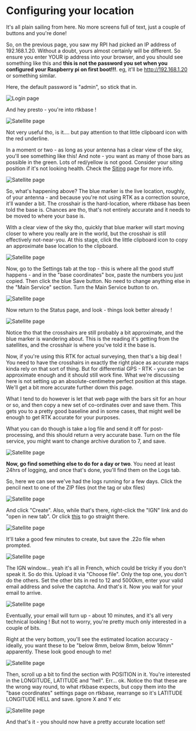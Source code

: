 # Configuring your location

It's all plain sailing from here. No more screens full of text, just a couple of buttons and you're done!

So, on the previous page, you saw my RPI had picked an IP address of 192.168.1.20. Without a doubt, yours almost certainly will be different. So ensure you enter YOUR ip address into your browser, and you should see something like this and **this is not the password you set when you configured your Raspberry pi on first boot!!!**. eg, it'll be http://192.168.1.20 or something similar.

Here, the default password is "admin", so stick that in.

![Login page](rtkbase1.png)

And hey presto - you're into rtkbase !

![Satellite page](rtkbase2.png)

Not very useful tho, is it.... but pay attention to that little clipboard icon with the red underline.

In a moment or two - as long as your antenna has a clear view of the sky, you'll see something like this! And note - you want as many of those bars as possible in the green. Lots of red/yellow is not good. Consider your siting position if it's not looking health. Check the [Siting](Siting.md) page for more info.

![Satellite page](rtkbase3.png)

So, what's happening above? The blue marker is the live location, roughly, of your antenna - and because you're not using RTK as a correction source, it'll wander a bit. The crosshair is the hard-location, where rtkbase has been told the base is. Chances are tho, that's not entirely accurate and it needs to be moved to where your base is.

With a clear view of the sky tho, quickly that blue marker will start moving closer to where you really are in the world, but the crosshair is still effectively not-near-you. At this stage, click the little clipboard icon to copy an approximate base location to the clipboard.

![Satellite page](rtkbase4.png)

Now, go to the Settings tab at the top - this is where all the good stuff happens - and in the "base coordinates" box, paste the numbers you just copied. Then click the blue Save button. No need to change anything else in the "Main Service" section. Turn the Main Service button to on.

![Satellite page](rtkbase5.png)

Now return to the Status page, and look - things look better already !

![Satellite page](rtkbase6.png)

Notice tho that the crosshairs are still probably a bit approximate, and the blue marker is wandering about. This is the reading it's getting from the satellites, and the crosshair is where you've told it the base is.

Now, if you're using this RTK for actual surveying, then that's a big deal ! You need to have the crosshairs in exactly the right place as accurate maps kinda rely on that sort of thing. But for differential GPS - RTK - you can be approximate enough and it should still work fine. What we're discussing here is not setting up an absolute-centimetre perfect position at this stage. We'll get a bit more accurate further down this page.

What I tend to do however is let that web page with the bars sit for an hour or so, and then copy a new set of co-ordinates over and save them. This gets you to a pretty good baseline and in some cases, that might well be enough to get RTK accurate for your purposes.

What you can do though is take a log file and send it off for post-processing, and this should return a very accurate base. Turn on the file service, you might want to change archive duration to 7, and save.

![Satellite page](rtkbase7.png)

**Now, go find something else to do for a day or two**. You need at least 24hrs of logging, and once that's done, you'll find them on the Logs tab.

So, here we can see we've had the logs running for a few days. Click the pencil next to one of the ZIP files (not the tag or ubx files)

![Satellite page](rtkbase8.png)

And click "Create". Also, while that's there, right-click the "IGN" link and do "open in new tab". Or click [this](https://rgp.ign.fr/SERVICES/calcul_online.php) to go straight there.

![Satellite page](rtkbase9.png)

It'll take a good few minutes to create, but save the .22o file when prompted.

![Satellite page](rtkbase10.png)

The IGN window... yeah it's all in French, which could be tricky if you don't speak it. So do this. Upload it via "Choose file". Only the top one, you don't do the others. Set the other bits in red to 12 and 5000km, enter your valid email address and solve the captcha. And that's it. Now you wait for your email to arrive.

![Satellite page](rtkbase11.png)

Eventually, your email will turn up - about 10 minutes, and it's all very technical looking ! But not to worry, you're pretty much only interested in a couple of bits.

Right at the very bottom, you'll see the estimated location accuracy - ideally, you want these to be "below 8mm, below 8mm, below 16mm" apparently. These look good enough to me!

![Satellite page](rtkbase13.png)

Then, scroll up a bit to find the section with POSITION in it. You're interested in the LONGITUDE, LATITUDE and "hell". Err... ok. Notice tho that these are the wrong way round, to what rtkbase expects, but copy them into the "base coordinates" settings page on rtkbase, rearrange so it's LATITUDE LONGITUDE HELL and save. Ignore X and Y etc

![Satellite page](rtkbase12.png)

And that's it - you should now have a pretty accurate location set!

